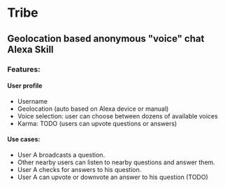 # Tribe
## Geolocation based anonymous "voice" chat Alexa Skill

### Features:

#### User profile
- Username
- Geolocation (auto based on Alexa device or manual)
- Voice selection: user can choose between dozens of available voices
- Karma: TODO (users can upvote questions or answers)

#### Use cases:
- User A broadcasts a question.
- Other nearby users can listen to nearby questions and answer them.
- User A checks for answers to his question.
- User A can upvote or downvote an answer to his question (TODO)
